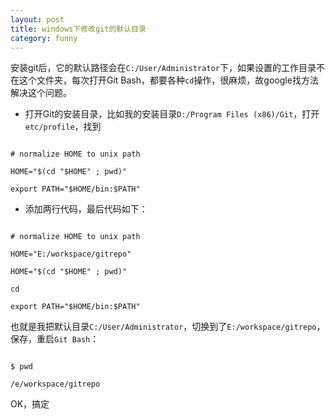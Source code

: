```yaml
---
layout: post
title: windows下修改git的默认目录
category: funny
---
```


安装git后，它的默认路径会在`C:/User/Administrator`下，如果设置的工作目录不在这个文件夹，每次打开Git Bash，都要各种`cd`操作，很麻烦，故google找方法解决这个问题。  

 - 打开Git的安装目录，比如我的安装目录`D:/Program Files (x86)/Git`，打开`etc/profile`，找到  

~~~~  

# normalize HOME to unix path  

HOME="$(cd "$HOME" ; pwd)"  

export PATH="$HOME/bin:$PATH"  

~~~~  

 - 添加两行代码，最后代码如下：  

~~~~  

# normalize HOME to unix path  

HOME="E:/workspace/gitrepo"  

HOME="$(cd "$HOME" ; pwd)"  

cd

export PATH="$HOME/bin:$PATH"

~~~~  

 也就是我把默认目录`C:/User/Administrator`，切换到了`E:/workspace/gitrepo`，保存，重启`Git Bash`：  

~~~~  

$ pwd  

/e/workspace/gitrepo  

~~~~  

 OK，搞定
 